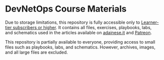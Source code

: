 # DevNetOps Course Materials

Due to storage limitations, this repository is fully accessible only to [Learner-tier subscribers or higher](https://www.patreon.com/adainese "Patreon"). It contains all files, exercises, playbooks, labs, and schematics used in the articles available on [adainese.it](https://www.adainese.it/ "www.adainese.it") and [Patreon](https://www.patreon.com/adainese "Patreon").

This repository is partially available to everyone, providing access to small files such as playbooks, labs, and schematics. However, archives, images, and all large files are excluded.

